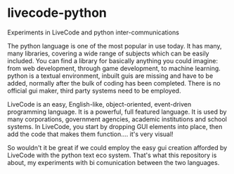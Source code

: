 # livecode-python
Experiments in LiveCode and python inter-communications


The python language is one of the most popular in use today. It has many, many libraries, covering a wide range of subjects which can be easily included. You can find a library for basically anything you could imagine: from web development, through game development, to machine learning.
python is a textual environment, inbuilt guis are missing and have to be added, normally after the bulk of coding has been completed.
There is no official gui maker, third party systems need to be employed.

LiveCode is an easy, English-like, object-oriented, event-driven programming language. It is a powerful, full featured language. It is used by many corporations, government agencies, academic institutions and school systems.
In LiveCode, you start by dropping GUI elements into place, then add the code that makes them function.... it's very visual!

So wouldn't it be great if we could employ the easy gui creation afforded by LiveCode with the python text eco system.
That's what this repository is about, my experiments with bi comunication between the two languages.
